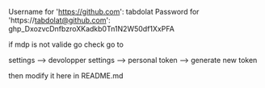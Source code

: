 Username for 'https://github.com': tabdolat
Password for 'https://tabdolat@github.com': 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



if mdp is not valide go check go to 

settings --> devolopper settings --> personal token --> generate new token

then modify it here in README.md
